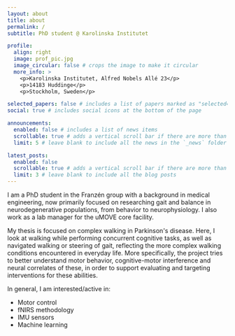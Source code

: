 ```yaml
---
layout: about
title: about
permalink: /
subtitle: PhD student @ Karolinska Institutet

profile:
  align: right
  image: prof_pic.jpg
  image_circular: false # crops the image to make it circular
  more_info: >
    <p>Karolinska Institutet, Alfred Nobels Allé 23</p>
    <p>14183 Huddinge</p>
    <p>Stockholm, Sweden</p>

selected_papers: false # includes a list of papers marked as "selected={true}"
social: true # includes social icons at the bottom of the page

announcements:
  enabled: false # includes a list of news items
  scrollable: true # adds a vertical scroll bar if there are more than 3 news items
  limit: 5 # leave blank to include all the news in the `_news` folder

latest_posts:
  enabled: false
  scrollable: true # adds a vertical scroll bar if there are more than 3 new posts items
  limit: 3 # leave blank to include all the blog posts
---
```


I am a PhD student in the Franzén group with a background in medical engineering, now primarily focused on researching gait and balance in neurodegenerative populations, from behavior to neurophysiology. I also work as a lab manager for the uMOVE core facility.

My thesis is focused on complex walking in Parkinson's disease. Here, I look at walking while performing concurrent cognitive tasks, as well as navigated walking or steering of gait, reflecting the more complex walking conditions encountered in everyday life. More specifically, the project tries to better understand motor behavior, cognitive-motor interference and neural correlates of these, in order to support evaluating and targeting interventions for these abilities.

In general, I am interested/active in:

- Motor control
- fNIRS methodology
- IMU sensors
- Machine learning